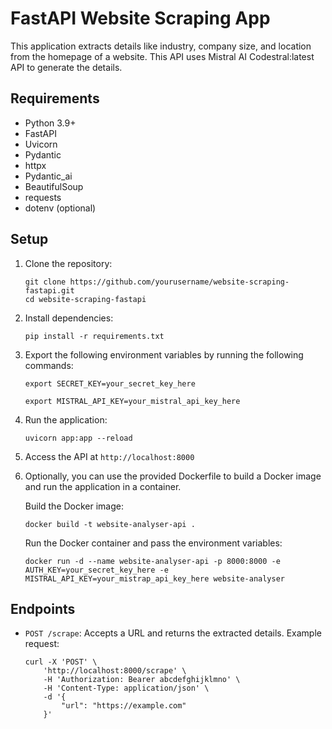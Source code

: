 # FastAPI Website Scraping App

This application extracts details like industry, company size, and location from the homepage of a website. This API uses Mistral AI Codestral:latest API to generate the details.

## Requirements

- Python 3.9+
- FastAPI
- Uvicorn
- Pydantic
- httpx
- Pydantic_ai
- BeautifulSoup
- requests
- dotenv (optional)

## Setup

1. Clone the repository:
    ```
    git clone https://github.com/yourusername/website-scraping-fastapi.git
    cd website-scraping-fastapi
    ```

2. Install dependencies:
    ```
    pip install -r requirements.txt
    ```

3. Export the following environment variables by running the following commands: 
    ```
    export SECRET_KEY=your_secret_key_here
    
    export MISTRAL_API_KEY=your_mistral_api_key_here
    ```

4. Run the application:
    ```
    uvicorn app:app --reload
    ```

5. Access the API at `http://localhost:8000`

6. Optionally, you can use the provided Dockerfile to build a Docker image and run the application in a container.

    Build the Docker image:
    ```
    docker build -t website-analyser-api .
    ```

    Run the Docker container and pass the environment variables:
    ```
    docker run -d --name website-analyser-api -p 8000:8000 -e AUTH_KEY=your_secret_key_here -e MISTRAL_API_KEY=your_mistrap_api_key_here website-analyser
    ```

## Endpoints

- `POST /scrape`: Accepts a URL and returns the extracted details.
  Example request:
    ```
    curl -X 'POST' \
        'http://localhost:8000/scrape' \
        -H 'Authorization: Bearer abcdefghijklmno' \
        -H 'Content-Type: application/json' \
        -d '{
            "url": "https://example.com"
        }'
  ```


